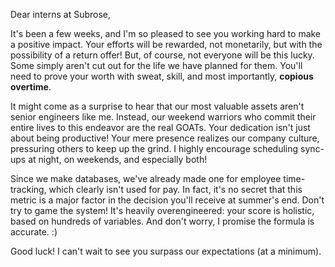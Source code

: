 Dear interns at Subrose,

It's been a few weeks, and I'm so pleased to see you working hard to make a positive impact. Your efforts will be rewarded, not monetarily, but with the possibility of a return offer! But, of course, not everyone will be this lucky. Some simply aren't cut out for the life we have planned for them. You'll need to prove your worth with sweat, skill, and most importantly, **copious overtime**.

It might come as a surprise to hear that our most valuable assets aren't senior engineers like me. Instead, our weekend warriors who commit their entire lives to this endeavor are the real GOATs. Your dedication isn't just about being productive! Your mere presence realizes our company culture, pressuring others to keep up the grind. I highly encourage scheduling sync-ups at night, on weekends, and especially both!

Since we make databases, we've already made one for employee time-tracking, which clearly isn't used for pay. In fact, it's no secret that this metric is a major factor in the decision you'll receive at summer's end. Don't try to game the system! It's heavily overengineered: your score is holistic, based on hundreds of variables. And don't worry, I promise the formula is accurate. :)

Good luck! I can't wait to see you surpass our expectations (at a minimum).
